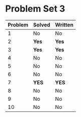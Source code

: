 # Problem Set 3

| Problem | Solved | Written |
|---------|--------|---------|
| 1       |  No    |   No    |
| 2       |**Yes** | **Yes** |
| 3       |  **Yes**   |   **Yes**   |
| 4       |  No    |   No    |
| 5       |  No    |   No    |
| 6       |  No    |   No    |
| 7       |  **YES**   |  **YES**   |
| 8       |  No    |   No    |
| 9       |  No    |   No    |
| 10      |  No    |   No    |

